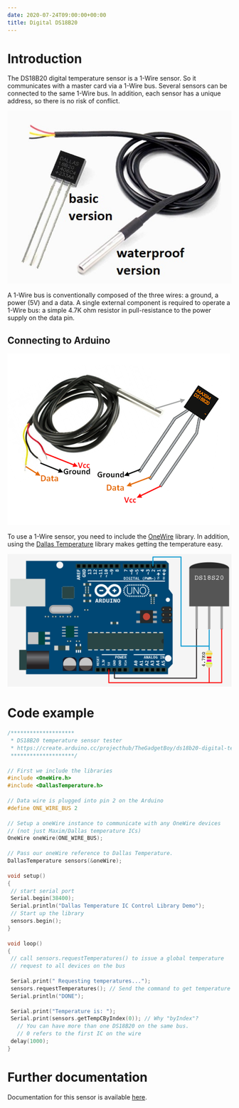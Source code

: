 ```yaml
---
date: 2020-07-24T09:00:00+00:00
title: Digital DS18B20
---
```


# Introduction

The DS18B20 digital temperature sensor is a 1-Wire sensor. So it communicates with a master card via a 
1-Wire bus. Several sensors can be connected to the same 1-Wire bus. In addition, each sensor has a unique 
address, so there is no risk of conflict.

![DS18B20](img/ds18b20_.jpg)

A 1-Wire bus is conventionally composed of the three wires: a ground, a power (5V) and a data. A 
single external component is required to operate a 1-Wire bus: a simple 4.7K ohm resistor in 
pull-resistance to the power supply on the data pin.

## Connecting to Arduino

![DS18B20](img/ds18b20.png)

To use a 1-Wire sensor, you need to include the [OneWire](https://github.com/PaulStoffregen/OneWire) library. In addition, using the [Dallas Temperature](https://github.com/milesburton/Arduino-Temperature-Control-Library/blob/master/DallasTemperature.h) library makes getting the temperature easy.

![DS18B20](img/ds18b20-arduino.png)

# Code example

```c
/********************
 * DS18B20 temperature sensor tester
 * https://create.arduino.cc/projecthub/TheGadgetBoy/ds18b20-digital-temperature-sensor-and-arduino-9cc806
 ********************/

// First we include the libraries
#include <OneWire.h>
#include <DallasTemperature.h>
 
// Data wire is plugged into pin 2 on the Arduino 
#define ONE_WIRE_BUS 2 

// Setup a oneWire instance to communicate with any OneWire devices  
// (not just Maxim/Dallas temperature ICs) 
OneWire oneWire(ONE_WIRE_BUS); 

// Pass our oneWire reference to Dallas Temperature. 
DallasTemperature sensors(&oneWire);

void setup() 
{ 
 // start serial port 
 Serial.begin(38400); 
 Serial.println("Dallas Temperature IC Control Library Demo"); 
 // Start up the library 
 sensors.begin(); 
} 

void loop() 
{ 
 // call sensors.requestTemperatures() to issue a global temperature 
 // request to all devices on the bus 

 Serial.print(" Requesting temperatures..."); 
 sensors.requestTemperatures(); // Send the command to get temperature readings 
 Serial.println("DONE"); 

 Serial.print("Temperature is: "); 
 Serial.print(sensors.getTempCByIndex(0)); // Why "byIndex"?  
   // You can have more than one DS18B20 on the same bus.  
   // 0 refers to the first IC on the wire 
 delay(1000); 
}
```

# Further documentation

Documentation for this sensor is available [here](http://datasheets.maximintegrated.com/en/ds/DS18B20.pdf).